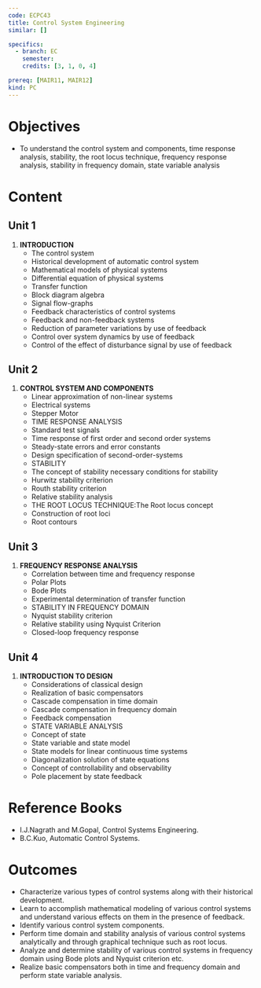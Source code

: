 ```yaml
---
code: ECPC43
title: Control System Engineering
similar: []

specifics:
  - branch: EC
    semester: 
    credits: [3, 1, 0, 4]

prereq: [MAIR11, MAIR12]
kind: PC
---
```


# Objectives

- To understand the control system and components, time response analysis, stability, the root locus technique, frequency response analysis, stability in frequency domain, state variable analysis

# Content

## Unit 1

1. **INTRODUCTION**
   - The control system
   - Historical development of automatic control system
   - Mathematical models of physical systems
   - Differential equation of physical systems
   - Transfer function
   - Block diagram algebra
   - Signal flow-graphs
   - Feedback characteristics of control systems
   - Feedback and non-feedback systems
   - Reduction of parameter variations by use of feedback
   - Control over system dynamics by use of feedback
   - Control of the effect of disturbance signal by use of feedback

## Unit 2

1. **CONTROL SYSTEM AND COMPONENTS**
   - Linear approximation of non-linear systems
   - Electrical systems
   - Stepper Motor
   - TIME RESPONSE ANALYSIS
   - Standard test signals
   - Time response of first order and second order systems
   - Steady-state errors and error constants
   - Design specification of second-order-systems
   - STABILITY
   - The concept of stability necessary conditions for stability
   - Hurwitz stability criterion
   - Routh stability criterion
   - Relative stability analysis
   - THE ROOT LOCUS TECHNIQUE:The Root locus concept
   - Construction of root loci
   - Root contours

## Unit 3

1. **FREQUENCY RESPONSE ANALYSIS**
   - Correlation between time and frequency response
   - Polar Plots
   - Bode Plots
   - Experimental determination of transfer function
   - STABILITY IN FREQUENCY DOMAIN
   - Nyquist stability criterion
   - Relative stability using Nyquist Criterion
   - Closed-loop frequency response

## Unit 4

1. **INTRODUCTION TO DESIGN**
   - Considerations of classical design
   - Realization of basic compensators
   - Cascade compensation in time domain
   - Cascade compensation in frequency domain
   - Feedback compensation
   - STATE VARIABLE ANALYSIS
   - Concept of state
   - State variable and state model
   - State models for linear continuous time systems
   - Diagonalization solution of state equations
   - Concept of controllability and observability
   - Pole placement by state feedback

# Reference Books

- I.J.Nagrath and M.Gopal, Control Systems Engineering.
- B.C.Kuo, Automatic Control Systems.

# Outcomes

- Characterize various types of control systems along with their historical development.
- Learn to accomplish mathematical modeling of various control systems and understand various effects on them in the presence of feedback.
- Identify various control system components.
- Perform time domain and stability analysis of various control systems analytically and through graphical technique such as root locus.
- Analyze and determine stability of various control systems in frequency domain using Bode plots and Nyquist criterion etc.
- Realize basic compensators both in time and frequency domain and perform state variable analysis.
